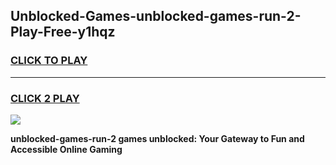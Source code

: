 
## Unblocked-Games-unblocked-games-run-2-Play-Free-y1hqz
<h3>
<a href="https://premium76.site?title=unblocked-games-run-2&ref=23A">CLICK TO PLAY</a></h3>
<hr>

<h3>
<a href="https://premium76.site?title=unblocked-games-run-2&ref=23A">CLICK 2 PLAY</a>
  
</h3>

<a href="https://premium76.site?title=unblocked-games-run-2&ref=23A"><img src="https://clearcache.store/games.png"></a>


**unblocked-games-run-2 games unblocked: Your Gateway to Fun and Accessible Online Gaming**
